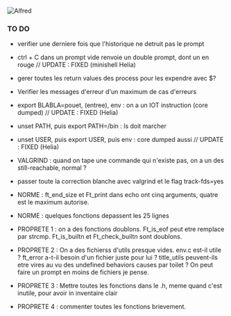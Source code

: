 ![Alfred](https://github.com/leitn/MiniAlfred_shared/assets/104629160/337ddfbe-ab55-425b-bc64-a138bc66ea9d)


### TO DO
* verifier une derniere fois que l'historique ne detruit pas le prompt
* ctrl + C dans un prompt vide renvoie un double prompt, dont un en rouge // UPDATE : FIXED (minishell Helia)
* gerer toutes les return values des process pour les expendre avec $?
* Verifier les messages d'erreur d'un maximum de cas d'erreurs
* export BLABLA=pouet, (entree), env : on a un IOT instruction (core dumped) // UPDATE : FIXED (Helia)
* unset PATH, puis export PATH=/bin : ls doit marcher
* unset USER, puis export USER, puis env : core dumped aussi // UPDATE : FIXED (Helia)
* VALGRIND : quand on tape une commande qui n'existe pas, on a un des still-reachable, normal ?
* passer toute la correction blanche avec valgrind et le flag track-fds=yes

* NORME : ft_end_size et Ft_print dans echo ont cinq arguments, quatre est le maximum autorise.
* NORME : quelques fonctions depassent les 25 lignes
* PROPRETE 1 : on a des fonctions doublons. Ft_is_eof peut etre remplace par strcmp. Ft_is_builtn et Ft_check_builtn sont doublons.
* PROPRETE 2 : On a des fichierss d'utils presque vides. env.c est-il utile ? ft_error a-t-il besoin d'un fichier juste pour lui ? title_utils peuvent-ils etre vires au vu des undefined behaviors causes par toilet ? On peut faire un prompt en moins de fichiers je pense.
* PROPRETE 3 : Mettre toutes les fonctions dans le .h, meme quand c'est inutile, pour avoir in inventaire clair
* PROPRETE 4 : commenter toutes les fonctions brievement.
